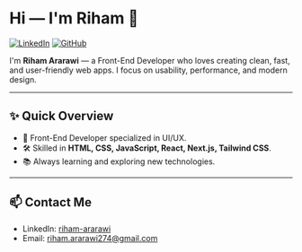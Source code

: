 # Hi — I'm Riham 👋

[![LinkedIn](https://img.shields.io/badge/Riham%20Ararawi-0077B5?style=for-the-badge&logo=linkedin&logoColor=white)](https://linkedin.com/in/riham-ararawi-1a99b6326) [![GitHub](https://img.shields.io/badge/GitHub-000?style=for-the-badge&logo=github&logoColor=white)](https://github.com/Riham274)

I'm **Riham Ararawi** — a Front-End Developer who loves creating clean, fast, and user-friendly web apps. I focus on usability, performance, and modern design.

---

## ✨ Quick Overview
- 🎨 Front-End Developer specialized in UI/UX.
- 🛠 Skilled in **HTML, CSS, JavaScript, React, Next.js, Tailwind CSS**.
- 📚 Always learning and exploring new technologies.

---

## 📫 Contact Me
- LinkedIn: [riham-ararawi](https://linkedin.com/in/riham-ararawi-1a99b6326)  
- Email: riham.ararawi274@gmail.com
